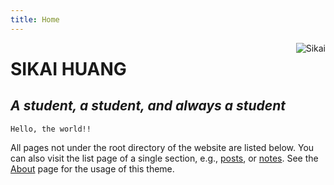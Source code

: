 ```yaml
---
title: Home
---
```

<img src="/./_index_files/home_logo.png" style="max-width:15%;min-width:40px;float:right;" alt="Sikai" />

# SIKAI HUANG
## _A student, a student, and always a student_

```
Hello, the world!!
```

All pages not under the root directory of the website are listed below. You can also visit the list page of a single section, e.g., [posts](/post/), or [notes](/note/). See the [About](/about/) page for the usage of this theme.
